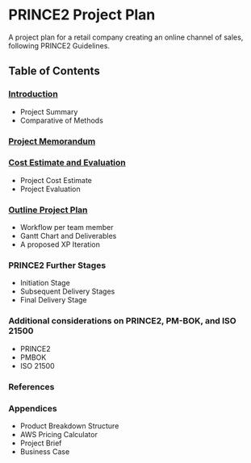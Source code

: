 # PRINCE2 Project Plan
A project plan for a retail company creating an online channel of sales, following PRINCE2 Guidelines.

## Table of Contents

### [Introduction](https://github.com/ortizlilian/prince2pp/blob/main/Introduction.md)
- Project Summary
- Comparative of Methods

### [Project Memorandum](https://github.com/ortizlilian/prince2pp/blob/main/Project_Memorandum.md)

### [Cost Estimate and Evaluation](https://github.com/ortizlilian/prince2pp/blob/main/Cost_Estimate_and_Evaluation.md)
- Project Cost Estimate
- Project Evaluation

### [Outline Project Plan](https://github.com/ortizlilian/prince2pp/blob/main/Outline_Project_Plan.md)
- Workflow per team member
- Gantt Chart and Deliverables
- A proposed XP Iteration

### PRINCE2 Further Stages
- Initiation Stage
- Subsequent Delivery Stages
- Final Delivery Stage

### Additional considerations on PRINCE2, PM-BOK, and ISO 21500
- PRINCE2
- PMBOK
- ISO 21500

### References

### Appendices
- Product Breakdown Structure
- AWS Pricing Calculator
- Project Brief
- Business Case
